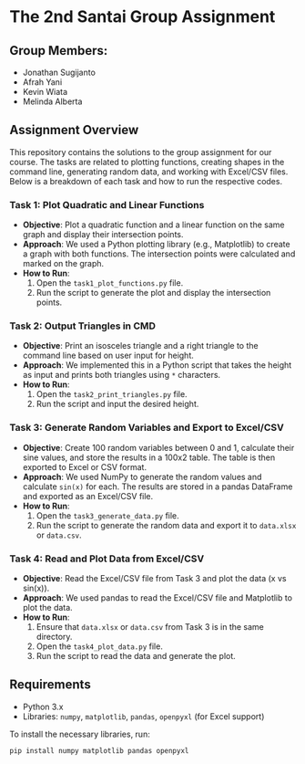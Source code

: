# The 2nd Santai Group Assignment

## Group Members:
- Jonathan Sugijanto
- Afrah Yani
- Kevin Wiata
- Melinda Alberta

## Assignment Overview

This repository contains the solutions to the group assignment for our course. The tasks are related to plotting functions, creating shapes in the command line, generating random data, and working with Excel/CSV files. Below is a breakdown of each task and how to run the respective codes.

### Task 1: Plot Quadratic and Linear Functions
- **Objective**: Plot a quadratic function and a linear function on the same graph and display their intersection points.
- **Approach**: We used a Python plotting library (e.g., Matplotlib) to create a graph with both functions. The intersection points were calculated and marked on the graph.
- **How to Run**:
  1. Open the `task1_plot_functions.py` file.
  2. Run the script to generate the plot and display the intersection points.

### Task 2: Output Triangles in CMD
- **Objective**: Print an isosceles triangle and a right triangle to the command line based on user input for height.
- **Approach**: We implemented this in a Python script that takes the height as input and prints both triangles using `*` characters.
- **How to Run**:
  1. Open the `task2_print_triangles.py` file.
  2. Run the script and input the desired height.

### Task 3: Generate Random Variables and Export to Excel/CSV
- **Objective**: Create 100 random variables between 0 and 1, calculate their sine values, and store the results in a 100x2 table. The table is then exported to Excel or CSV format.
- **Approach**: We used NumPy to generate the random values and calculate `sin(x)` for each. The results are stored in a pandas DataFrame and exported as an Excel/CSV file.
- **How to Run**:
  1. Open the `task3_generate_data.py` file.
  2. Run the script to generate the random data and export it to `data.xlsx` or `data.csv`.

### Task 4: Read and Plot Data from Excel/CSV
- **Objective**: Read the Excel/CSV file from Task 3 and plot the data (x vs sin(x)).
- **Approach**: We used pandas to read the Excel/CSV file and Matplotlib to plot the data.
- **How to Run**:
  1. Ensure that `data.xlsx` or `data.csv` from Task 3 is in the same directory.
  2. Open the `task4_plot_data.py` file.
  3. Run the script to read the data and generate the plot.

## Requirements
- Python 3.x
- Libraries: `numpy`, `matplotlib`, `pandas`, `openpyxl` (for Excel support)

To install the necessary libraries, run:
```bash
pip install numpy matplotlib pandas openpyxl
